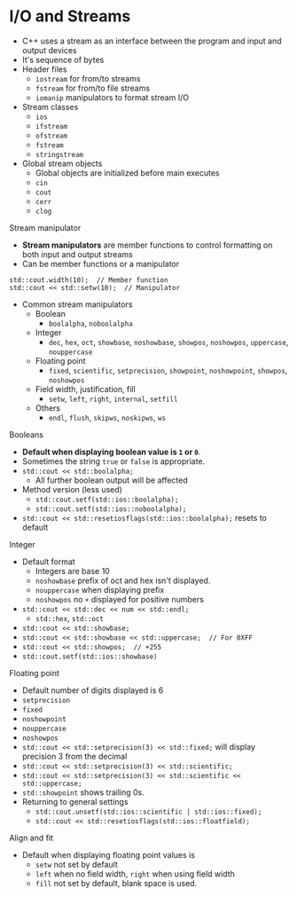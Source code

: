 # I/O and Streams

- C++ uses a stream as an interface between the program and input and output devices
- It's sequence of bytes
- Header files
  - `iostream` for from/to streams
  - `fstream` for from/to file streams
  - `iomanip` manipulators to format stream I/O
- Stream classes
  - `ios`
  - `ifstream`
  - `ofstream`
  - `fstream`
  - `stringstream`
- Global stream objects
  - Global objects are initialized before main executes
  - `cin`
  - `cout`
  - `cerr`
  - `clog`

Stream manipulator
- **Stream manipulators** are member functions to control formatting on both input and output streams
- Can be member functions or a manipulator
```
std::cout.width(10);  // Member function
std::cout << std::setw(10);  // Manipulator
```
- Common stream manipulators
  - Boolean
    - `boolalpha`, `noboolalpha`
  - Integer
    - `dec`, `hex`, `oct`, `showbase`, `noshowbase`, `showpos`, `noshowpos`, `uppercase`, `nouppercase`
  - Floating point
    - `fixed`, `scientific`, `setprecision`, `showpoint`, `noshowpoint`, `showpos`, `noshowpos`
  - Field width, justification, fill
    - `setw`, `left`, `right`, `internal`, `setfill`
  - Others
    - `endl`, `flush`, `skipws`, `noskipws`, `ws`

Booleans
- **Default when displaying boolean value is `1` or `0`**.
- Sometimes the string `true` or `false` is appropriate.
- `std::cout << std::boolalpha;`
  - All further boolean output will be affected
- Method version (less used)
  - `std::cout.setf(std::ios::boolalpha);`
  - `std::cout.setf(std::ios::noboolalpha);`
- `std::cout << std::resetiosflags(std::ios::boolalpha);` resets to default

Integer
- Default format
  - Integers are base 10
  - `noshowbase` prefix of oct and hex isn't displayed.
  - `nouppercase` when displaying prefix
  - `noshowpos` no `+` displayed for positive numbers
- `std::cout << std::dec << num << std::endl;`
  - `std::hex`, `std::oct`
- `std::cout << std::showbase;`
- `std::cout << std::showbase << std::uppercase;  // For 0XFF`
- `std::cout << std::showpos;  // +255`
- `std::cout.setf(std::ios::showbase)`

Floating point
- Default number of digits displayed is 6
- `setprecision`
- `fixed`
- `noshowpoint`
- `nouppercase`
- `noshowpos`
- `std::cout << std::setprecision(3) << std::fixed;` will display precision 3 from the decimal
- `std::cout << std::setprecision(3) << std::scientific;`
- `std::cout << std::setprecision(3) << std::scientific << std::uppercase;`
- `std::showpoint` shows trailing 0s.
- Returning to general settings
  - `std::cout.unsetf(std::ios::scientific | std::ios::fixed);`
  - `std::cout << std::resetiosflags(std::ios::floatfield);`

Align and fit
- Default when displaying floating point values is
  - `setw` not set by default
  - `left` when no field width, `right` when using field width
  - `fill` not set by default, blank space is used.


